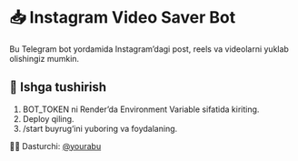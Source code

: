# 📥 Instagram Video Saver Bot

Bu Telegram bot yordamida Instagram’dagi post, reels va videolarni yuklab olishingiz mumkin.

## 🚀 Ishga tushirish

1. BOT_TOKEN ni Render’da Environment Variable sifatida kiriting.  
2. Deploy qiling.  
3. /start buyrug‘ini yuboring va foydalaning.

👨‍💻 Dasturchi: [@yourabu](https://t.me/yourabu)
